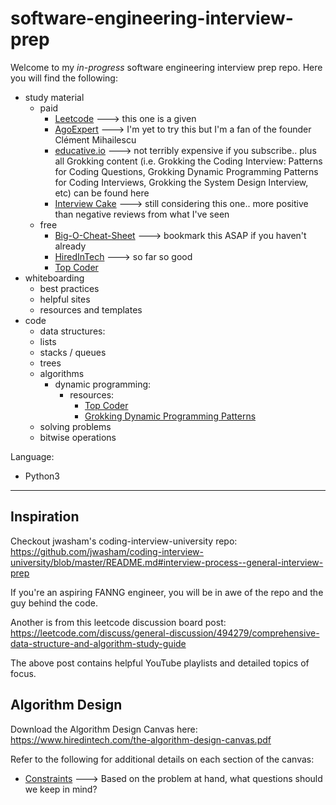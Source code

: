# software-engineering-interview-prep

Welcome to my *in-progress* software engineering interview prep repo. Here you will find the following:

- study material
    - paid
      - [Leetcode](https://leetcode.com) ---> this one is a given
      - [AgoExpert](https://www.algoexpert.io/product) ---> I'm yet to try this but I'm a fan of the founder Clément Mihailescu
      - [educative.io](https://www.educative.io) ---> not terribly expensive if you subscribe.. plus all Grokking content (i.e. Grokking the Coding Interview: Patterns for Coding Questions, Grokking Dynamic Programming Patterns for Coding Interviews, Grokking the System Design Interview, etc) can be found here
      - [Interview Cake](https://www.interviewcake.com) ---> still considering this one.. more positive than negative reviews from what I've seen  
    - free
      - [Big-O-Cheat-Sheet](https://www.bigocheatsheet.com) ---> bookmark this ASAP if you haven't already
      - [HiredInTech](https://www.hiredintech.com/classrooms/algorithm-design/lesson/31) ---> so far so good
      - [Top Coder](https://www.topcoder.com/community/competitive-programming/tutorials/dynamic-programming-from-novice-to-advanced/)
- whiteboarding
    - best practices
    - helpful sites
    - resources and templates
- code
    - data structures:
     - lists
     - stacks / queues 
     - trees
    - algorithms
      - dynamic programming:
        - resources:
            - [Top Coder](https://www.topcoder.com/community/competitive-programming/tutorials/dynamic-programming-from-novice-to-advanced/)
            - [Grokking Dynamic Programming Patterns](https://www.educative.io/courses/grokking-dynamic-programming-patterns-for-coding-interviews)
    - solving problems
    - bitwise operations


Language:
- Python3

---

## Inspiration

Checkout jwasham's coding-interview-university repo: https://github.com/jwasham/coding-interview-university/blob/master/README.md#interview-process--general-interview-prep

If you're an aspiring FANNG engineer, you will be in awe of the repo and the guy behind the code.

Another is from this leetcode discussion board post:
https://leetcode.com/discuss/general-discussion/494279/comprehensive-data-structure-and-algorithm-study-guide

The above post contains helpful YouTube playlists and detailed topics of focus.

## Algorithm Design

Download the Algorithm Design Canvas here: https://www.hiredintech.com/the-algorithm-design-canvas.pdf

Refer to the following for additional details on each section of the canvas:
- [Constraints](https://www.hiredintech.com/the-common-constraints-handout.pdf) ---> Based on the problem at hand, what questions should we keep in mind?
